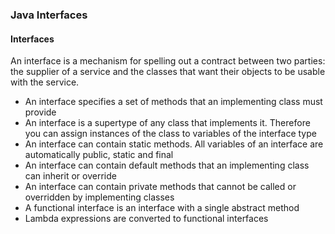 ### Java Interfaces

#### Interfaces
An interface is a mechanism for spelling out a contract between two parties: 
the supplier of a service and the classes that want their objects to be usable with the service. 

- An interface specifies a set of methods that an implementing class must provide
- An interface is a supertype of any class that implements it. 
  Therefore you can assign instances of the class to variables of the interface type
- An interface can contain static methods. All variables of an interface are automatically public, static and final
- An interface can contain default methods that an implementing class can inherit or override
- An interface can contain private methods that cannot be called or overridden by implementing classes
- A functional interface is an interface with a single abstract method
- Lambda expressions are converted to functional interfaces
